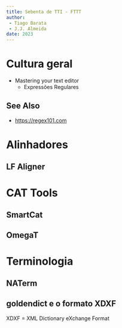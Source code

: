 ```yaml
---
title: Sebenta de TTI - FTTT
author:
 - Tiago Barata
 - J.J. Almeida
date: 2023
---
```


# Cultura geral

- Mastering your text editor
  - Expressões Regulares

## See Also

- https://regex101.com

# Alinhadores

## LF Aligner

# CAT Tools

## SmartCat

## OmegaT


# Terminologia

## NATerm

## goldendict e o formato XDXF

XDXF = XML Dictionary eXchange Format

